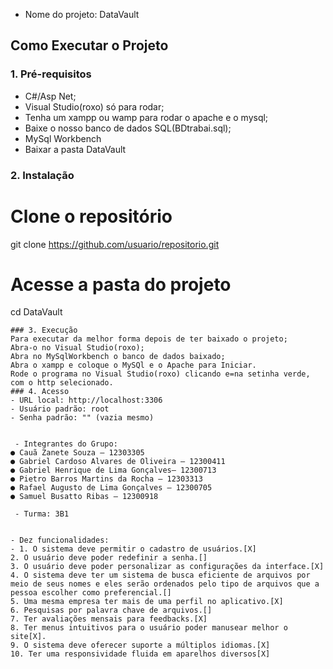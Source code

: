 - Nome do projeto: DataVault

## Como Executar o Projeto

### 1. Pré-requisitos
- C#/Asp Net;
- Visual Studio(roxo) só para rodar;
- Tenha um xampp ou wamp para rodar o apache e o mysql;
- Baixe o nosso banco de dados SQL(BDtrabai.sql);
  <!-- Perdão pelo nome do arquivo --!>
- MySql Workbench
- Baixar a pasta DataVault

### 2. Instalação
# Clone o repositório
git clone https://github.com/usuario/repositorio.git
# Acesse a pasta do projeto
cd DataVault
```
### 3. Execução
Para executar da melhor forma depois de ter baixado o projeto;
Abra-o no Visual Studio(roxo);
Abra no MySqlWorkbench o banco de dados baixado;
Abra o xampp e coloque o MySQl e o Apache para Iniciar.
Rode o programa no Visual Studio(roxo) clicando e=na setinha verde, com o http selecionado.
### 4. Acesso
- URL local: http://localhost:3306  
- Usuário padrão: root  
- Senha padrão: "" (vazia mesmo)


 - Integrantes do Grupo:
● Cauã Zanete Souza – 12303305
● Gabriel Cardoso Alvares de Oliveira – 12300411
● Gabriel Henrique de Lima Gonçalves– 12300713
● Pietro Barros Martins da Rocha – 12303313
● Rafael Augusto de Lima Gonçalves – 12300705
● Samuel Busatto Ribas – 12300918

 - Turma: 3B1


- Dez funcionalidades:
- 1. O sistema deve permitir o cadastro de usuários.[X]
2. O usuário deve poder redefinir a senha.[]
3. O usuário deve poder personalizar as configurações da interface.[X]
4. O sistema deve ter um sistema de busca eficiente de arquivos por meio de seus nomes e eles serão ordenados pelo tipo de arquivos que a pessoa escolher como preferencial.[]
5. Uma mesma empresa ter mais de uma perfil no aplicativo.[X]
6. Pesquisas por palavra chave de arquivos.[]
7. Ter avaliações mensais para feedbacks.[X]
8. Ter menus intuitivos para o usuário poder manusear melhor o site[X].
9. O sistema deve oferecer suporte a múltiplos idiomas.[X]
10. Ter uma responsividade fluida em aparelhos diversos[X]
